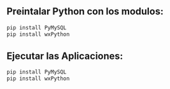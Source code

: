 ## Preintalar Python con los modulos: 
```sh
pip install PyMySQL
pip install wxPython
```

## Ejecutar las Aplicaciones: 
```sh
pip install PyMySQL
pip install wxPython
```
